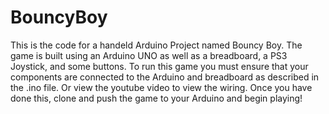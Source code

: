 # BouncyBoy
This is the code for a handeld Arduino Project named Bouncy Boy.
The game is built using an Arduino UNO as well as a breadboard, a PS3 Joystick, and some buttons.
To run this game you must ensure that your components are connected to the Arduino and breadboard as described in the .ino file.  Or view the youtube video to view the wiring. Once you have done this, clone and push the game to your Arduino and begin playing!
